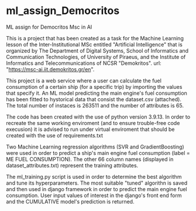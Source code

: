 # ml_assign_Democritos
ML assign for Democritos Msc in AI

  This is a project that has been created as a task for the Machine Learning lesson
of the Inter-Institutional MSc entitled "Artificial Intelligence" that is organized by 
The Department of Digital Systems, School of Informatics and Communication Technologies, 
of University of Piraeus, and the Institute of Informatics and Telecommunications of NCSR "Demokritos".
url: "https://msc-ai.iit.demokritos.gr/en".

  This project is a web service where a user can calculate the fuel consumption of a certain ship (for a specific
trip) by importing the values that specify it. An ML model predicting the main engine's fuel consumption has been fitted to 
hystorical data that consist the dataset.csv (attached). The total number of instaces is 263511 and the
number of attributes is 65.

The code has been created with the use of python version 3.9.13. In order to recreate the same working enviroment (and to ensure trouble-free code execusion) it is advised to run under virtual enviroment that should be created with the use of requirements.txt
 
 Two Machine Learning regression algorithms (SVR and GradientBoosting) were used in order to predict a ship's main engine fuel consumption (label = ME FUEL CONSUMPTION). The other 66 column names (displayed in dataset_attributes.txt) represent the training attributes. 

The ml_training.py script is used in order to determine the best algorithm and tune its hyperparameters. The most suitable "tuned" algorithn is saved and then used in django framework in order to predict the main engine fuel consumption.
User input values of interest in the django's front end form and the CUMULATIVE model's prediction is returned.
